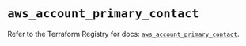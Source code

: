 # `aws_account_primary_contact`

Refer to the Terraform Registry for docs: [`aws_account_primary_contact`](https://registry.terraform.io/providers/hashicorp/aws/5.91.0/docs/resources/account_primary_contact).
